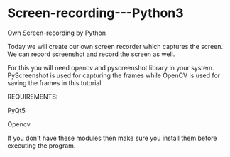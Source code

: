 # Screen-recording---Python3
 Own Screen-recording by Python
 
Today we will create our own screen recorder which captures the screen. We can record screenshot and record the screen as well.

For this you will need opencv and pyscreenshot library in your system. PyScreenshot is used for capturing the frames while OpenCV is used for saving the frames in this tutorial.


REQUIREMENTS:

PyQt5

Opencv





If you don't have these modules then make sure you install them before executing the program.

